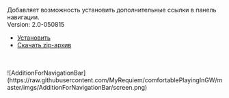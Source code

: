 Добавляет возможность установить дополнительные ссылки в панель навигации.
<br>
Version: 2.0-050815
* [Установить](https://raw.githubusercontent.com/MyRequiem/comfortablePlayingInGW/master/separatedScripts/AdditionForNavigationBar/additionForNavigationBar.user.js)
* [Скачать zip-архив](https://raw.githubusercontent.com/MyRequiem/comfortablePlayingInGW/master/separatedScripts/AdditionForNavigationBar/additionForNavigationBar.user.js.zip)
<br>
<br>
![AdditionForNavigationBar](https://raw.githubusercontent.com/MyRequiem/comfortablePlayingInGW/master/imgs/AdditionForNavigationBar/screen.png)
<br>
